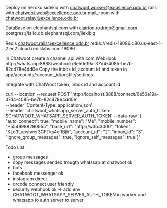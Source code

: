 Deploy on heroku
  sidekiq with chatwoot.worker@excellence.odo.br
  rails with chatwoot.web@excellence.odo.br
  mail_room with chatwoot.relay@excellence.odo.br

DataBase on elephantsql.com with clairton.rodrigo@gmail.com
  postgres://isilo.db.elephantsql.com/iiekibjq

Redis chatwoot.rails@excellence.odo.br
  redis://redis-19086.c80.us-east-1-2.ec2.cloud.redislabs.com:19086

In Chatwoot create a channel api with com WebHook http://whatsapp:8888/webhook/6e50e19a-37d4-4085-be7b-82c478e4dd0e
Copy the inbox id, account id and token in app/accounts/:account_id/profile/settings

Integrate with ChatWoot token, inbox id and account id

curl --location --request POST 'http://localhost:8888/connect/6e50e19a-37d4-4085-be7b-82c478e4dd0e' \
--header 'Content-Type: application/json' \
--header 'chatwoot_whatsapp_server_auth_token: $CHATWOOT_WHATSAPP_SERVER_AUTH_TOKEN'
--data-raw '{
  "auto_connect": true,
  "mobile_name": "Me",
  "mobile_number": "+5549988290955",
  "base_url": "http://w3b:3000",
  "token": "KLo3Lupshver3GFTks4eRBjh",
  "account_id": "2",
  "inbox_id": "3",
  "ignore_group_messages": true,
  "ignore_self_messages": true
}'

Todo List
* group messages
* copy messages sended trougth whatssap at chatwoot ok
* bots
* facebook messenger ok
* instagram direct
* qrcode connect user friendly
* security webhook ok -> add env CHATWOOT_WHATSAPP_SERVER_AUTH_TOKEN in worker and whatsapp to auth server to server